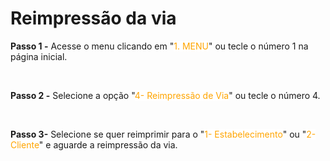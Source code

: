 # Reimpressão da via

**Passo 1 -** Acesse o menu clicando em "<mark style="color:orange;background-color:white;">1. MENU</mark>" ou tecle o número 1 na página inicial.

<br>

**Passo 2 -** Selecione a opção "<mark style="color:orange;background-color:white;">4- Reimpressão de Via</mark>" ou tecle o número 4.

<br>

**Passo 3-** Selecione se quer reimprimir para o "<mark style="color:orange;background-color:white;">1- Estabelecimento</mark>" ou "<mark style="color:orange;background-color:white;">2- Cliente</mark>" e aguarde a reimpressão da via.